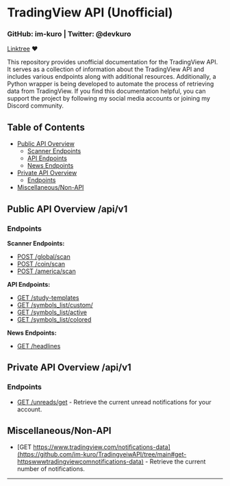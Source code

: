 # TradingView API (Unofficial)

### GitHub: im-kuro | Twitter: @devkuro
[Linktree](https://linktr.ee/devkuro) ❤️

This repository provides unofficial documentation for the TradingView API. It serves as a collection of information about the TradingView API and includes various endpoints along with additional resources. Additionally, a Python wrapper is being developed to automate the process of retrieving data from TradingView. If you find this documentation helpful, you can support the project by following my social media accounts or joining my Discord community.

## Table of Contents

- [Public API Overview](#public-api-overview-apiv1)
    - [Scanner Endpoints](#scanner-endpoints)
    - [API Endpoints](#api-endpoints)
    - [News Endpoints](#news-endpoints)
- [Private API Overview](#private-api-overview-apiv1)
    - [Endpoints](#endpoints)
- [Miscellaneous/Non-API](#miscellaneousnon-api)

## Public API Overview /api/v1

### Endpoints

**Scanner Endpoints:**

- [POST /global/scan](https://github.com/im-kuro/TradingveiwAPI/tree/main#post-globalscan)
- [POST /coin/scan](https://github.com/im-kuro/TradingveiwAPI/tree/main#post-coinscan)
- [POST /america/scan](https://github.com/im-kuro/TradingveiwAPI/tree/main#post-americascan)

**API Endpoints:**

- [GET /study-templates](https://github.com/im-kuro/TradingveiwAPI/tree/main#get-study-templates)
- [GET /symbols_list/custom/](https://github.com/im-kuro/TradingveiwAPI/tree/main#get-symbols-listcustom)
- [GET /symbols_list/active](https://github.com/im-kuro/TradingveiwAPI/tree/main#get-symbols-listactive)
- [GET /symbols_list/colored](https://github.com/im-kuro/TradingveiwAPI/tree/main#get-symbols-listcolored)

**News Endpoints:**

- [GET /headlines](https://github.com/im-kuro/TradingveiwAPI/tree/main#get-headlines)

## Private API Overview /api/v1

### Endpoints

- [GET /unreads/get](https://github.com/im-kuro/TradingveiwAPI/tree/main#get-unreadsget) - Retrieve the current unread notifications for your account.

## Miscellaneous/Non-API

- [GET https://www.tradingview.com/notifications-data](https://github.com/im-kuro/TradingveiwAPI/tree/main#get-httpswwwtradingviewcomnotifications-data) - Retrieve the current number of notifications.

---
